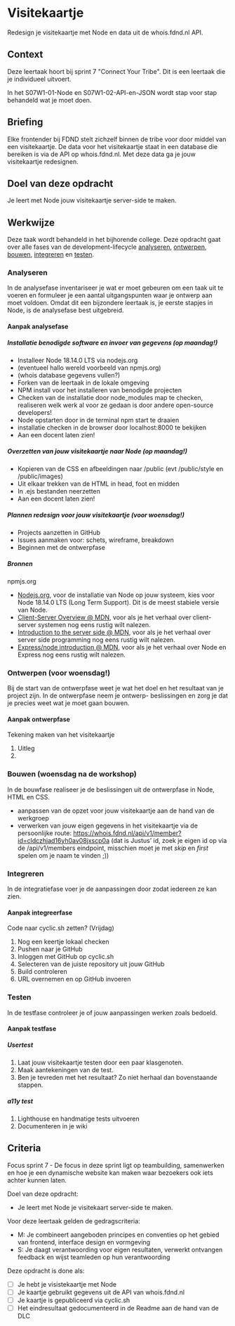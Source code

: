 

# Visitekaartje
Redesign je visitekaartje met Node en data uit de whois.fdnd.nl API.

## Context
Deze leertaak hoort bij sprint 7 "Connect Your Tribe". Dit is een leertaak die je individueel uitvoert.

In het S07W1-01-Node en S07W1-02-API-en-JSON wordt stap voor stap behandeld wat je moet doen.

## Briefing
Elke frontender bij FDND stelt zichzelf binnen de tribe voor door middel van een visitekaartje. De data voor het visitekaartje staat in een database die bereiken is via de API op whois.fdnd.nl. Met deze data ga je jouw visitekaartje redesignen.

## Doel van deze opdracht

Je leert met Node jouw visitekaartje server-side te maken.

## Werkwijze
Deze taak wordt behandeld in het bijhorende college. Deze opdracht gaat over alle fases van de development-lifecycle [analyseren](#analyseren), [ontwerpen](#ontwerpen), [bouwen](#bouwen), [integreren](#integreren) en [testen](#testen).

### Analyseren
In de analysefase inventariseer je wat er moet gebeuren om een taak uit te voeren en formuleer je een aantal uitgangspunten waar je ontwerp aan moet voldoen. Omdat dit een bijzondere leertaak is, je eerste stapjes in Node, is de analysefase best uitgebreid.

#### Aanpak analysefase

##### Installatie benodigde software en invoer van gegevens (op maandag!)
- Installeer Node 18.14.0 LTS via nodejs.org
- (eventueel hallo wereld voorbeeld van npmjs.org)
- (whois database gegevens vullen?)
- Forken van de leertaak in de lokale omgeving
- NPM install voor het installeren van benodigde projecten
- Checken van de installatie door node_modules map te checken, realiseren welk werk al voor ze gedaan is door andere open-source developers!
- Node opstarten door in de terminal npm start te draaien
- installatie checken in de browser door localhost:8000 te bekijken
- Aan een docent laten zien!

##### Overzetten van jouw visitekaartje naar Node (op maandag!)
- Kopieren van de CSS en afbeeldingen naar /public (evt /public/style en /public/images)
- Uit elkaar trekken van de HTML in head, foot en midden
- In .ejs bestanden neerzetten
- Aan een docent laten zien!

##### Plannen redesign voor jouw visitekaartje (voor woensdag!)
- Projects aanzetten in GitHub
- Issues aanmaken voor: schets, wireframe, breakdown
- Beginnen met de ontwerpfase

##### Bronnen
npmjs.org
- [Nodejs.org](https://nodejs.org/en/), voor de installatie van Node op jouw systeem, kies voor Node 18.14.0 LTS (Long Term Support). Dit is de meest stabiele versie van Node.
- [Client-Server Overview @ MDN](https://developer.mozilla.org/en-US/docs/Learn/Server-side/First_steps/Client-Server_overview), voor als je het verhaal over client-server systemen nog eens rustig wilt nalezen.
- [Introduction to the server side @ MDN](https://developer.mozilla.org/en-US/docs/Learn/Server-side/First_steps/Introduction), voor als je het verhaal over server side programming nog eens rustig wilt nalezen.
- [Express/node introduction @ MDN](https://developer.mozilla.org/en-US/docs/Learn/Server-side/Express_Nodejs/Introduction), voor als je het verhaal over Node en Express nog eens rustig wilt nalezen.

### Ontwerpen (voor woensdag!)

Bij de start van de ontwerpfase weet je wat het doel en het resultaat van je project zijn. In de ontwerpfase neem je ontwerp- beslissingen en zorg je dat je precies weet wat je moet gaan bouwen.

#### Aanpak ontwerpfase

Tekening maken van het visitekaartje

1. Uitleg
2. 


### Bouwen (woensdag na de workshop)

In de bouwfase realiseer je de beslissingen uit de ontwerpfase in Node, HTML en CSS.

- aanpassen van de opzet voor jouw visitekaartje aan de hand van de werkgroep
- verwerken van jouw eigen gegevens in het visitekaartje via de persoonlijke route: https://whois.fdnd.nl/api/v1/member?id=cldczhjad16yh0av08jxscp0a (dat is Justus’ id, zoek je eigen id op via de /api/v1/members eindpoint, misschien moet je met *skip* en *first* spelen om je naam te vinden ;))


### Integreren

In de integratiefase voer je de aanpassingen door zodat iedereen ze kan zien.


#### Aanpak integreerfase

Code naar cyclic.sh zetten? (Vrijdag)

1. Nog een keertje lokaal checken
2. Pushen naar je GitHub
2. Inloggen met GitHub op cyclic.sh
3. Selecteren van de juiste repository uit jouw GitHub
4. Build controleren
5. URL overnemen en op GitHub invoeren


### Testen

In de testfase controleer je of jouw aanpassingen werken zoals bedoeld. 

#### Aanpak testfase

##### Usertest
1. Laat jouw visitekaartje testen door een paar klasgenoten.
2. Maak aantekeningen van de test.
3. Ben je tevreden met het resultaat? Zo niet herhaal dan bovenstaande stappen.

##### a11y test
1. Lighthouse en handmatige tests uitvoeren
2. Documenteren in je wiki

## Criteria

Focus sprint 7 - De focus in deze sprint ligt op teambuilding, samenwerken en hoe je een dynamische website kan maken waar bezoekers ook iets achter kunnen laten.

Doel van deze opdracht:
* Je leert met Node je visitekaart server-side te maken. 

Voor deze leertaak gelden de gedragscriteria: 
* M: Je combineert aangeboden principes en conventies op het gebied van frontend, interface design en vormgeving
* S: Je daagt verantwoording voor eigen resultaten, verwerkt ontvangen feedback en wijst teamleden op hun verantwoording

Deze opdracht is done als:
- [ ] Je hebt je visistekaartje met Node
- [ ] Je kaartje gebruikt gegevens uit de API van whois.fdnd.nl
- [ ] Je kaartje is gepubliceerd via cyclic.sh
- [ ] Het eindresultaat gedocumenteerd in de Readme aan de hand van de DLC
